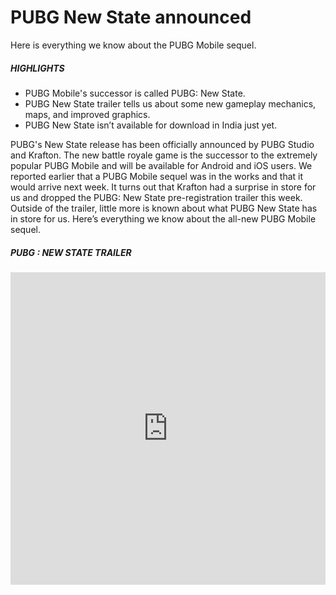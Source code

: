 # PUBG New State announced

Here is everything we know about the PUBG Mobile sequel.

##### HIGHLIGHTS

- PUBG Mobile's successor is called PUBG: New State.
- PUBG New State trailer tells us about some new gameplay mechanics, maps, and improved graphics.
- PUBG New State isn’t available for download in India just yet.

PUBG's New State release has been officially announced by PUBG Studio and Krafton. The new battle royale game is the successor to the extremely popular PUBG Mobile and will be available for Android and iOS users. We reported earlier that a PUBG Mobile sequel was in the works and that it would arrive next week. It turns out that Krafton had a surprise in store for us and dropped the PUBG: New State pre-registration trailer this week. Outside of the trailer, little more is known about what PUBG New State has in store for us. Here’s everything we know about the all-new PUBG Mobile sequel.

##### PUBG : NEW STATE TRAILER
<iframe width="100%" height="500" src="https://www.youtube.com/embed/v-7XAgT1Z1w" frameBorder="0" allow="accelerometer; autoplay; clipboard-write; encrypted-media; gyroscope; picture-in-picture"
        allowFullScreen/>

The PUBG New State trailer confirms some speculation we made about the title. For starters, the game is set in the future (2051, to be precise). There’s a new map too, set in a dystopian setting. PUBG New State’s official Google Play Store listing says that is 8×8 in size. Several new vehicles have been introduced, including an ATV (all-terrain vehicle). The selection of guns is more or less the same, but we can expect the developers to add new ones as time passes. New gameplay mechanics include acquiring supplies via a drone and an expandable shield that can be deployed to block enemy fire. As expected, the graphics are significantly better than that of the original PUBG Mobile. This is all we know about PUBG New State gameplay at the moment.

##### PUBG New State pre-registration link

Although PUBG New State has a [Google Play Store listing](https://play.google.com/store/apps/details?id=com.pubg.newstate), there appears to be no option to pre-register in India. PUBG New State pre-order link on the Apple App Store is yet to go live. Those outside India who are able to pre-order the game will receive exclusive benefits such as a limited vehicle skin. Krafton could solicit community help to beta-test the game sometime in the future. It is common for developers to beta test a game rigorously before a public release.

##### Is PUBG New State free?

A massive part of the original PUBG Mobile’s success could be attributed to its free-to-play model. Unlike other mobile games’ blatantly play-to-win mechanics, PUBG Mobile levelled the playing field by offering cosmetic-only microtransactions. PUBG: New State’s Google Play Store page says that it will have in-game microtransactions, but the game should be free to download much like PUBG Mobile.

![unnamed.png](https://cdn.hashnode.com/res/hashnode/image/upload/v1666946395440/f0cWW61ZA.png align="left")

##### Will PUBG New State run on my phone?

PUBG New State requires devices running Android 6.0 or higher and at least 2.5GB of RAM. There is no mention of SoC requirements just yet, but those should be revealed soon. Looking at the visual fidelity that PUBG New State has to offer, it has the potential to push even the beefiest gaming smartphone to its limits. Krafton is pretty adept at optimizing its games for older/entry-level smartphones, but the experience might not be optimal. As it stands now, PUBG: New State should run properly on most modern-day smartphones, but we can’t promise the same on some older devices.

##### Is PUBG New State available in India?


![pubg.png](https://cdn.hashnode.com/res/hashnode/image/upload/v1666946465054/R1l7ehQu_.png align="left")

Due to the PUBG Mobile ban in India, it seems it will be a while before PUBG New State releases in the country. To recall, Krafton announced the PUBG Mobile India game that is yet to get the green light for launch. Since there is no word yet on the PUBG Mobile India launch, it’s unclear when PUBG New State will arrive even though China-based Tencent is no longer the publisher. The Google Play Store listing is bereft of any option to pre-register for the game, but that option should pop up soon if things change in favour of Krafton. Keep an eye out on the official [PUBG New State website](https://newstate.pubg.com/index.html#) to find out about new developments.